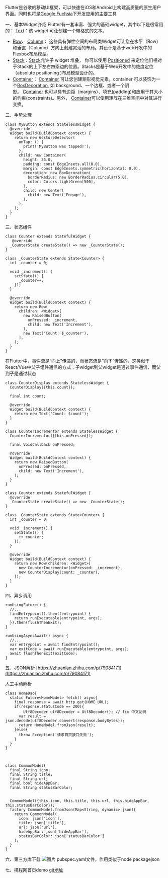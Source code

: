 Flutter是谷歌的移动UI框架，可以快速在iOS和Android上构建高质量的原生用户界面。同时也将是[Google Fuchsia](https://zh.wikipedia.org/wiki/Google_Fuchsia)下开发应用的主要工具

一、基本Widget介绍
Flutter有一套丰富、强大的基础widget，其中以下是很常用的：
[Text](https://docs.flutter.io/flutter/widgets/Text-class.html)：该 widget 可让创建一个带格式的文本。

* [Row](https://docs.flutter.io/flutter/widgets/Row-class.html)、 [Column](https://docs.flutter.io/flutter/widgets/Column-class.html)： 这些具有弹性空间的布局类Widget可让您在水平（Row）和垂直（Column）方向上创建灵活的布局。其设计是基于web开发中的Flexbox布局模型。
* [Stack](https://docs.flutter.io/flutter/widgets/Stack-class.html)：[Stack](https://docs.flutter.io/flutter/widgets/Stack-class.html)允许子 widget 堆叠， 你可以使用 [Positioned](https://docs.flutter.io/flutter/widgets/Positioned-class.html) 来定位他们相对于Stack的上下左右四条边的位置。Stacks是基于Web开发中的绝度定位（absolute positioning )布局模型设计的。
* [Container](https://docs.flutter.io/flutter/widgets/Container-class.html)： [Container](https://docs.flutter.io/flutter/widgets/Container-class.html) 可让您创建矩形视觉元素。container 可以装饰为一个[BoxDecoration](https://docs.flutter.io/flutter/painting/BoxDecoration-class.html), 如 background、一个边框、或者一个阴影。 [Container](https://docs.flutter.io/flutter/widgets/Container-class.html) 也可以具有边距（margins）、填充(padding)和应用于其大小的约束(constraints)。另外， [Container](https://docs.flutter.io/flutter/widgets/Container-class.html)可以使用矩阵在三维空间中对其进行变换。

二、手势处理
```
class MyButton extends StatelessWidget {
  @override
  Widget build(BuildContext context) {
    return new GestureDetector(
      onTap: () {
        print('MyButton was tapped!');
      },
      child: new Container(
        height: 36.0,
        padding: const EdgeInsets.all(8.0),
        margin: const EdgeInsets.symmetric(horizontal: 8.0),
        decoration: new BoxDecoration(
          borderRadius: new BorderRadius.circular(5.0),
          color: Colors.lightGreen[500],
        ),
        child: new Center(
          child: new Text('Engage'),
        ),
      ),
    );
  }
}
```
三、状态组件
```
class Counter extends StatefulWidget {
   @override
  _CounterState createState() => new _CounterState();
}

class _CounterState extends State<Counter> {
  int _counter = 0;

  void _increment() {
    setState(() {
      _counter++;
    });
  }

  @override
  Widget build(BuildContext context) {
    return new Row(
      children: <Widget>[
        new RaisedButton(
          onPressed: _increment,
          child: new Text('Increment'),
        ),
        new Text('Count: $_counter'),
      ],
    );
  }
}
```

在Flutter中，事件流是“向上”传递的，而状态流是“向下”传递的，这类似于React/Vue中父子组件通信的方式：子widget到父widget是通过事件通信，而父到子是通过状态

```
class CounterDisplay extends StatelessWidget {
  CounterDisplay({this.count});

  final int count;

  @override
  Widget build(BuildContext context) {
    return new Text('Count: $count');
  }
}

class CounterIncrementor extends StatelessWidget {
  CounterIncrementor({this.onPressed});

  final VoidCallback onPressed;

  @override
  Widget build(BuildContext context) {
    return new RaisedButton(
      onPressed: onPressed,
      child: new Text('Increment'),
    );
  }
}

class Counter extends StatefulWidget {
  @override
  _CounterState createState() => new _CounterState();
}

class _CounterState extends State<Counter> {
  int _counter = 0;

  void _increment() {
    setState(() {
      ++_counter;
    });
  }

  @override
  Widget build(BuildContext context) {
    return new Row(children: <Widget>[
      new CounterIncrementor(onPressed: _increment),
      new CounterDisplay(count: _counter),
    ]);
  }
}
```
四、异步调用
```
runUsingFuture() {
  //...
  findEntrypoint().then((entrypoint) {
    return runExecutable(entrypoint, args);
  }).then(flushThenExit);
}

runUsingAsyncAwait() async {
  //...
  var entrypoint = await findEntrypoint();
  var exitCode = await runExecutable(entrypoint, args);
  await flushThenExit(exitCode);
}

```


五、JSON解析
[https://zhuanlan.zhihu.com/p/79084171](https://zhuanlan.zhihu.com/p/79084171)

人工手动解析
```
class HomeDao{
  static Future<HomeModel> fetch() async{
    final response = await http.get(HOME_URL);
    if(response.statusCode == 200){
        Utf8Decoder utf8Decoder = Utf8Decoder(); // fix 中文乱码
      var result = json.decode(utf8Decoder.convert(response.bodyBytes));
      return HomeModel.fromJson(result);
    }else{
      throw Exception('请求首页接口失败');
    }
  }
}



class CommonModel{
  final String icon;
  final String title;
  final String url;
  final bool hideAppBar;
  final String statusBarColor;


  CommonModel({this.icon, this.title, this.url, this.hideAppBar, this.statusBarColor});
  factory CommonModel.fromJson(Map<String, dynamic> json){
    return CommonModel(
      icon: json['icon'],
      title: json['title'],
      url: json['url'],
      hideAppBar: json['hideAppBar'],
      statusBarColor: json['statusBarColor']
    );
  }
}

```
六、第三方库下载
![图片](https://uploader.shimo.im/f/wTPQfJ5NLAgCEQZM.png!thumbnail)
pubspec.yaml文件，作用类似于node packagejson


七、携程网首页demo  [git地址](https://github.com/dreamerldq/flutter_xiecheng)
